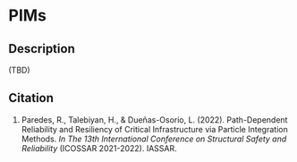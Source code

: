 # PIMs
## Description
(TBD)
## Citation
1. Paredes, R., Talebiyan, H., & Dueñas-Osorio, L. (2022). Path-Dependent Reliability and Resiliency of Critical Infrastructure via Particle Integration Methods. *In The 13th International Conference on Structural Safety and Reliability* (ICOSSAR 2021-2022). IASSAR.
